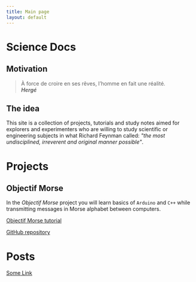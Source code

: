 ```yaml
---
title: Main page
layout: default
---
```


# Science Docs

## Motivation

> À force de croire en ses rêves, l’homme en fait une réalité.  
__*Hergé*__

## The idea

This site is a collection of projects, tutorials and study notes aimed for explorers and experimenters who are willing to study scientific or engineering subjects in what Richard Feynman called: *"the most undisciplined, irreverent and original manner possible"*.

# Projects

## Objectif Morse

In the *Objectif Morse* project you will learn basics of `Arduino` and `C++` while transmitting messages in Morse alphabet between computers.

[Objectif Morse tutorial](https://github.com/camillejr/objectif_morse/raw/master/Documentation/Objectif_Morse.pdf)

[GitHub repository](https://github.com/camillejr/objectif_morse)

# Posts

[Some Link](_posts/2018-03-10-intro.md)
